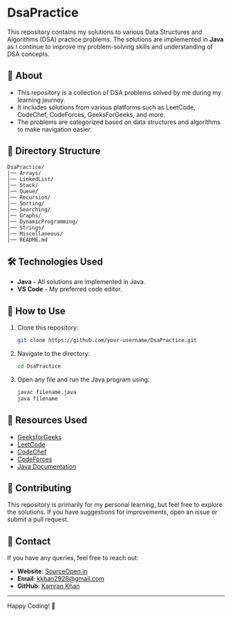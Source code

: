 # DsaPractice

This repository contains my solutions to various Data Structures and Algorithms (DSA) practice problems. The solutions are implemented in **Java** as I continue to improve my problem-solving skills and understanding of DSA concepts.

## 📌 About
- This repository is a collection of DSA problems solved by me during my learning journey.
- It includes solutions from various platforms such as LeetCode, CodeChef, CodeForces, GeeksForGeeks, and more.
- The problems are categorized based on data structures and algorithms to make navigation easier.

## 📂 Directory Structure
```
DsaPractice/
│── Arrays/
│── LinkedList/
│── Stack/
│── Queue/
│── Recursion/
│── Sorting/
│── Searching/
│── Graphs/
│── DynamicProgramming/
│── Strings/
│── Miscellaneous/
│── README.md
```

## 🛠 Technologies Used
- **Java** - All solutions are implemented in Java.
- **VS Code** - My preferred code editor.

## 🚀 How to Use
1. Clone this repository:
   ```sh
   git clone https://github.com/your-username/DsaPractice.git
   ```
2. Navigate to the directory:
   ```sh
   cd DsaPractice
   ```
3. Open any file and run the Java program using:
   ```sh
   javac filename.java
   java filename
   ```

## 📖 Resources Used
- [GeeksforGeeks](https://www.geeksforgeeks.org/)
- [LeetCode](https://leetcode.com/)
- [CodeChef](https://www.codechef.com/)
- [CodeForces](https://codeforces.com/)
- [Java Documentation](https://docs.oracle.com/en/java/)

## 🤝 Contributing
This repository is primarily for my personal learning, but feel free to explore the solutions. If you have suggestions for improvements, open an issue or submit a pull request.

## 📩 Contact
If you have any queries, feel free to reach out:
- **Website**: [SourceOpen.in](https://sourceopen.in)
- **Email**: kkhan2928@gmail.com
- **GitHub**: [Kamran Khan](https://github.com/kamran-code)

---

Happy Coding! 🚀

